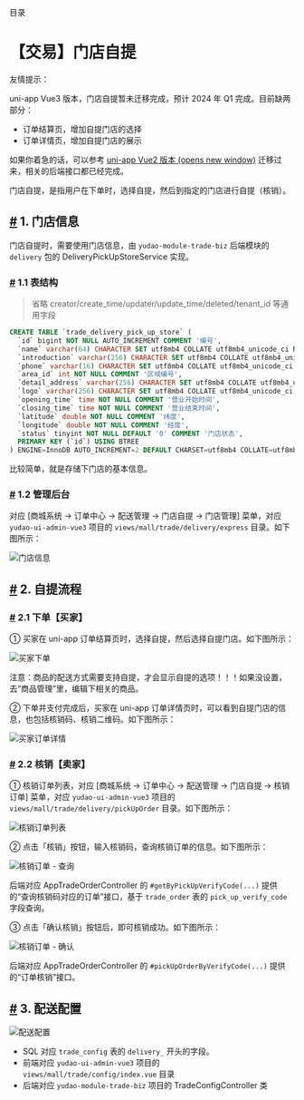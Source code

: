 目录

# 【交易】门店自提

友情提示：

uni-app Vue3 版本，门店自提暂未迁移完成，预计 2024 年 Q1 完成。目前缺两部分：

*   订单结算页，增加自提门店的选择
*   订单详情页，增加自提门店的展示

如果你着急的话，可以参考 [uni-app Vue2 版本 (opens new window)](https://gitee.com/yudaocode/yudao-mall-uniapp/tree/master-vue2/) 迁移过来，相关的后端接口都已经完成。

门店自提，是指用户在下单时，选择自提，然后到指定的门店进行自提（核销）。

## [#](#_1-门店信息) 1. 门店信息

门店自提时，需要使用门店信息，由 `yudao-module-trade-biz` 后端模块的 `delivery` 包的 DeliveryPickUpStoreService 实现。

### [#](#_1-1-表结构) 1.1 表结构

> 省略 creator/create\_time/updater/update\_time/deleted/tenant\_id 等通用字段

```sql
CREATE TABLE `trade_delivery_pick_up_store` (
  `id` bigint NOT NULL AUTO_INCREMENT COMMENT '编号',
  `name` varchar(64) CHARACTER SET utf8mb4 COLLATE utf8mb4_unicode_ci NOT NULL COMMENT '门店名称',
  `introduction` varchar(256) CHARACTER SET utf8mb4 COLLATE utf8mb4_unicode_ci DEFAULT NULL COMMENT '门店简介',
  `phone` varchar(16) CHARACTER SET utf8mb4 COLLATE utf8mb4_unicode_ci NOT NULL COMMENT '门店手机',
  `area_id` int NOT NULL COMMENT '区域编号',
  `detail_address` varchar(256) CHARACTER SET utf8mb4 COLLATE utf8mb4_unicode_ci NOT NULL COMMENT '门店详细地址',
  `logo` varchar(256) CHARACTER SET utf8mb4 COLLATE utf8mb4_unicode_ci NOT NULL COMMENT '门店 logo',
  `opening_time` time NOT NULL COMMENT '营业开始时间',
  `closing_time` time NOT NULL COMMENT '营业结束时间',
  `latitude` double NOT NULL COMMENT '纬度',
  `longitude` double NOT NULL COMMENT '经度',
  `status` tinyint NOT NULL DEFAULT '0' COMMENT '门店状态',
  PRIMARY KEY (`id`) USING BTREE
) ENGINE=InnoDB AUTO_INCREMENT=2 DEFAULT CHARSET=utf8mb4 COLLATE=utf8mb4_unicode_ci COMMENT='自提门店';

```

比较简单，就是存储下门店的基本信息。

### [#](#_1-2-管理后台) 1.2 管理后台

对应 \[商城系统 -> 订单中心 -> 配送管理 -> 门店自提 -> 门店管理\] 菜单，对应 `yudao-ui-admin-vue3` 项目的 `views/mall/trade/delivery/express` 目录。如下图所示：

![门店信息](./static/门店信息-管理后台.png)

## [#](#_2-自提流程) 2. 自提流程
### [#](#_2-1-下单【买家】) 2.1 下单【买家】

① 买家在 uni-app 订单结算页时，选择自提，然后选择自提门店。如下图所示：

![买家下单](./static/买家下单.png)

注意：商品的配送方式需要支持自提，才会显示自提的选项！！！如果没设置，去“商品管理”里，编辑下相关的商品。

② 下单并支付完成后，买家在 uni-app 订单详情页时，可以看到自提门店的信息，也包括核销码、核销二维码。如下图所示：

![买家订单详情](./static/买家订单详情.png)

### [#](#_2-2-核销【卖家】) 2.2 核销【卖家】

① 核销订单列表，对应 \[商城系统 -> 订单中心 -> 配送管理 -> 门店自提 -> 核销订单\] 菜单，对应 `yudao-ui-admin-vue3` 项目的 `views/mall/trade/delivery/pickUpOrder` 目录。如下图所示：

![核销订单列表](./static/核销订单列表-管理后台.png)

② 点击「核销」按钮，输入核销码，查询核销订单的信息。如下图所示：

![核销订单 - 查询](./static/核销订单-管理后台.png)

后端对应 AppTradeOrderController 的 `#getByPickUpVerifyCode(...)` 提供的“查询核销码对应的订单”接口，基于 `trade_order` 表的 `pick_up_verify_code` 字段查询。

③ 点击「确认核销」按钮后，即可核销成功。如下图所示：

![核销订单 - 确认](./static/核销订单2-管理后台.png)

后端对应 AppTradeOrderController 的 `#pickUpOrderByVerifyCode(...)` 提供的“订单核销”接口。

## [#](#_3-配送配置) 3. 配送配置

![配送配置](./static/配送配置.png)

*   SQL 对应 `trade_config` 表的 `delivery_` 开头的字段。
*   前端对应 `yudao-ui-admin-vue3` 项目的 `views/mall/trade/config/index.vue` 目录
*   后端对应 `yudao-module-trade-biz` 项目的 TradeConfigController 类